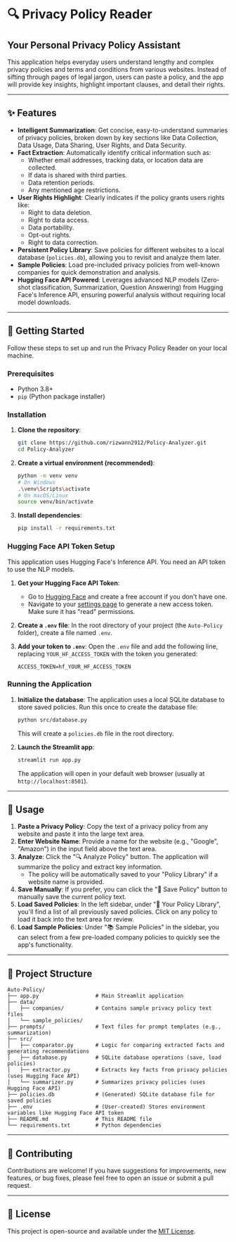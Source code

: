 ﻿# 🔍 Privacy Policy Reader

## Your Personal Privacy Policy Assistant

This application helps everyday users understand lengthy and complex privacy policies and terms and conditions from various websites. Instead of sifting through pages of legal jargon, users can paste a policy, and the app will provide key insights, highlight important clauses, and detail their rights.

---

## ✨ Features

*   **Intelligent Summarization**: Get concise, easy-to-understand summaries of privacy policies, broken down by key sections like Data Collection, Data Usage, Data Sharing, User Rights, and Data Security.
*   **Fact Extraction**: Automatically identify critical information such as:
    *   Whether email addresses, tracking data, or location data are collected.
    *   If data is shared with third parties.
    *   Data retention periods.
    *   Any mentioned age restrictions.
*   **User Rights Highlight**: Clearly indicates if the policy grants users rights like:
    *   Right to data deletion.
    *   Right to data access.
    *   Data portability.
    *   Opt-out rights.
    *   Right to data correction.
*   **Persistent Policy Library**: Save policies for different websites to a local database (`policies.db`), allowing you to revisit and analyze them later.
*   **Sample Policies**: Load pre-included privacy policies from well-known companies for quick demonstration and analysis.
*   **Hugging Face API Powered**: Leverages advanced NLP models (Zero-shot classification, Summarization, Question Answering) from Hugging Face's Inference API, ensuring powerful analysis without requiring local model downloads.

---

## 🚀 Getting Started

Follow these steps to set up and run the Privacy Policy Reader on your local machine.

### Prerequisites

*   Python 3.8+
*   `pip` (Python package installer)

### Installation

1.  **Clone the repository**:
    ```bash
    git clone https://github.com/rizwann2912/Policy-Analyzer.git
    cd Policy-Analyzer
    ```

2.  **Create a virtual environment (recommended)**:
    ```bash
    python -m venv venv
    # On Windows
    .\venv\Scripts\activate
    # On macOS/Linux
    source venv/bin/activate
    ```

3.  **Install dependencies**:
    ```bash
    pip install -r requirements.txt
    ```

### Hugging Face API Token Setup

This application uses Hugging Face's Inference API. You need an API token to use the NLP models.

1.  **Get your Hugging Face API Token**:
    *   Go to [Hugging Face](https://huggingface.co/) and create a free account if you don't have one.
    *   Navigate to your [settings page](https://huggingface.co/settings/tokens) to generate a new access token. Make sure it has "read" permissions.

2.  **Create a `.env` file**:
    In the root directory of your project (the `Auto-Policy` folder), create a file named `.env`.

3.  **Add your token to `.env`**:
    Open the `.env` file and add the following line, replacing `YOUR_HF_ACCESS_TOKEN` with the token you generated:
    ```
    ACCESS_TOKEN=hf_YOUR_HF_ACCESS_TOKEN
    ```

### Running the Application

1.  **Initialize the database**:
    The application uses a local SQLite database to store saved policies. Run this once to create the database file:
    ```bash
    python src/database.py
    ```
    This will create a `policies.db` file in the root directory.

2.  **Launch the Streamlit app**:
    ```bash
    streamlit run app.py
    ```

    The application will open in your default web browser (usually at `http://localhost:8501`).

---

## 📖 Usage

1.  **Paste a Privacy Policy**: Copy the text of a privacy policy from any website and paste it into the large text area.
2.  **Enter Website Name**: Provide a name for the website (e.g., "Google", "Amazon") in the input field above the text area.
3.  **Analyze**: Click the "🔍 Analyze Policy" button. The application will summarize the policy and extract key information.
    *   The policy will be automatically saved to your "Policy Library" if a website name is provided.
4.  **Save Manually**: If you prefer, you can click the "💾 Save Policy" button to manually save the current policy text.
5.  **Load Saved Policies**: In the left sidebar, under "💾 Your Policy Library", you'll find a list of all previously saved policies. Click on any policy to load it back into the text area for review.
6.  **Load Sample Policies**: Under "📚 Sample Policies" in the sidebar, you can select from a few pre-loaded company policies to quickly see the app's functionality.

---

## 📁 Project Structure

```
Auto-Policy/
├── app.py                  # Main Streamlit application
├── data/
│   ├── companies/          # Contains sample privacy policy text files
│   └── sample_policies/
├── prompts/                # Text files for prompt templates (e.g., summarization)
├── src/
│   ├── comparator.py       # Logic for comparing extracted facts and generating recommendations
│   ├── database.py         # SQLite database operations (save, load policies)
│   ├── extractor.py        # Extracts key facts from privacy policies (uses Hugging Face API)
│   └── summarizer.py       # Summarizes privacy policies (uses Hugging Face API)
├── policies.db             # (Generated) SQLite database file for saved policies
├── .env                    # (User-created) Stores environment variables like Hugging Face API token
├── README.md               # This README file
└── requirements.txt        # Python dependencies
```

---

## 🤝 Contributing

Contributions are welcome! If you have suggestions for improvements, new features, or bug fixes, please feel free to open an issue or submit a pull request.

---

## 📄 License

This project is open-source and available under the [MIT License](LICENSE).
